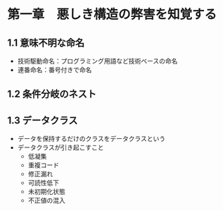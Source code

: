 # 第一章　悪しき構造の弊害を知覚する

## 1.1 意味不明な命名

- 技術駆動命名：プログラミング用語など技術ベースの命名
- 連番命名：番号付きで命名

## 1.2 条件分岐のネスト

## 1.3 データクラス

- データを保持するだけのクラスをデータクラスという
- データクラスが引き起こすこと
  - 低凝集
  - 重複コード
  - 修正漏れ
  - 可読性低下
  - 未初期化状態
  - 不正値の混入
